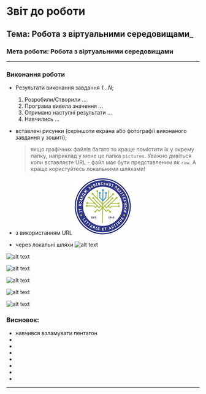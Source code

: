 # Звіт до роботи
## Тема: Робота з віртуальними середовищами_
### Мета роботи: Робота з віртуальними середовищами

---
### Виконання роботи
* Результати виконання завдання *1...N*;
    1. Розробили/Створили ...
    1. Програма вивела значення ...
    1. Отримано наступні результати ...
    1. Навчились ...
* вставлені рисунки (скріншоти екрана або фотографії виконаного завдання у зошиті);
    > якщо графічних файлів багато то краще помістити їх у  окрему папку, наприклад у мене це папка `pictures`. Уважно   дивіться коли вставляєте URL - файл має бути представленим    як `raw`. А краще користуйтесь локальними шляхами!

* з використанням URL ![alt text](https://github.com/BobasB/it_college/raw/main/reports/pictures/logo-lit.jpg "ІТ Коледж")
    
* через локальні шляхи ![alt text](./pictures/logo-lit.jpg "ІТ Коледж")



![alt text](https://i.imgur.com/ZOCMqwc.png)
            

![alt text](https://i.imgur.com/Z8ow62m.png)

![alt text](https://i.imgur.com/yvx2JWZ.png)

![alt text](https://i.imgur.com/yvx2JWZ.png)

![alt text](https://i.imgur.com/Z8ow62m.png)


### Висновок: 


-  навчився взламувати пентагон 
-  
-  
-  
-  
-  
-  
-  
---